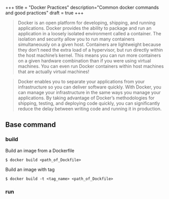 +++
title = "Docker Practices"
description="Common docker commands and good practices"
draft = true
+++

> Docker is an open platform for developing, shipping, and running applications. Docker provides the ability to package and run an application in a loosely isolated environment called a container. The isolation and security allow you to run many containers simultaneously on a given host. Containers are lightweight because they don’t need the extra load of a hypervisor, but run directly within the host machine’s kernel. This means you can run more containers on a given hardware combination than if you were using virtual machines. You can even run Docker containers within host machines that are actually virtual machines!

> Docker enables you to separate your applications from your infrastructure so you can deliver software quickly. With Docker, you can manage your infrastructure in the same ways you manage your applications. By taking advantage of Docker’s methodologies for shipping, testing, and deploying code quickly, you can significantly reduce the delay between writing code and running it in production.


## Base command

### build

Build an image from a Dockerfile

    $ docker build <path_of_Dockfile>

Build an image with tag

    $ docker build -t <tag_name> <path_of_Dockfile>

### run


    